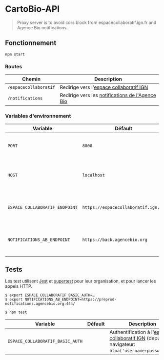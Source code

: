 # CartoBio-API

> Proxy server is to avoid cors block from espacecollaboratif.ign.fr
> and Agence Bio notifications.

## Fonctionnement

```shell
npm start
```

### Routes

| Chemin                       | Description
| ---                          | ---
| `/espacecollaboratif`        | Redirige vers l'[espace collaboratif IGN][api-ign-collab]
| `/notifications`             | Redirige vers les [notifications de l'Agence Bio][api-ab]


### Variables d'environnement

| Variable                          | Défault                                   | Description
| ---                               | ---                                       | ---
| `PORT`                            | `8000`                                    | Port réseau sur lequel exposer l'application
| `HOST`                            | `localhost`                               | Interface réseau sur laquelle exposer l'application
| `ESPACE_COLLABORATIF_ENDPOINT`    | `https://espacecollaboratif.ign.fr`       | Point d'accès à l'[API Espace Collaboratif d'IGN][api-ign-collab]
| `NOTIFICATIONS_AB_ENDPOINT`       | `https://back.agencebio.org` | Point d'accès aux [notifications de l'Agence Bio][api-ab]


## Tests

Les test utilisent [Jest] et [supertest] pour leur organisation,
et pour lancer les appels HTTP.

```shell
$ export ESPACE_COLLABORATIF_BASIC_AUTH=…
$ export NOTIFICATIONS_AB_ENDPOINT=https://preprod-notifications.agencebio.org:444/

$ npm test
```

| Variable                          | Défault             | Description
| ---                               | ---                 | ---
| `ESPACE_COLLABORATIF_BASIC_AUTH`  |                     | Authentification à l'[espace collaboratif IGN][api-ign-collab] (depuis un navigateur: `btoa('username:password')`).


[api-ign-collab]: https://espacecollaboratif.ign.fr/api/doc
[api-ab]: https://preprod-notification.agencebio.org/

[Jest]: https://jestjs.io/docs/en/getting-started
[supertest]: https://github.com/visionmedia/supertest#readme
